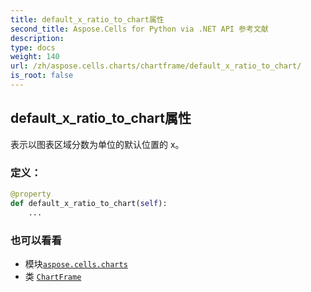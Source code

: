 ```yaml
---
title: default_x_ratio_to_chart属性
second_title: Aspose.Cells for Python via .NET API 参考文献
description:
type: docs
weight: 140
url: /zh/aspose.cells.charts/chartframe/default_x_ratio_to_chart/
is_root: false
---
```

## default_x_ratio_to_chart属性

表示以图表区域分数为单位的默认位置的 x。
### 定义：
```python
@property
def default_x_ratio_to_chart(self):
    ...
```

### 也可以看看
* 模块[`aspose.cells.charts`](../../)
* 类 [`ChartFrame`](/cells/python-net/zh/aspose.cells.charts/chartframe)
